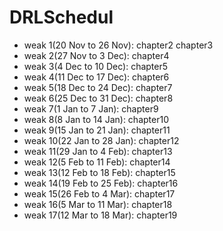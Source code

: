 # DRLSchedul
* weak 1(20 Nov to 26 Nov): chapter2 chapter3
* weak 2(27 Nov to 3 Dec): chapter4
* weak 3(4 Dec to 10 Dec): chapter5
* weak 4(11 Dec to 17 Dec): chapter6
* weak 5(18 Dec to 24 Dec): chapter7
* weak 6(25 Dec to 31 Dec): chapter8
* weak 7(1 Jan to 7 Jan): chapter9
* weak 8(8 Jan to 14 Jan): chapter10
* weak 9(15 Jan to 21 Jan): chapter11
* weak 10(22 Jan to 28 Jan): chapter12
* weak 11(29 Jan to 4 Feb): chapter13
* weak 12(5 Feb to 11 Feb): chapter14
* weak 13(12 Feb to 18 Feb): chapter15
* weak 14(19 Feb to 25 Feb): chapter16
* weak 15(26 Feb to 4 Mar): chapter17
* weak 16(5 Mar to 11 Mar): chapter18
* weak 17(12 Mar to 18 Mar): chapter19

